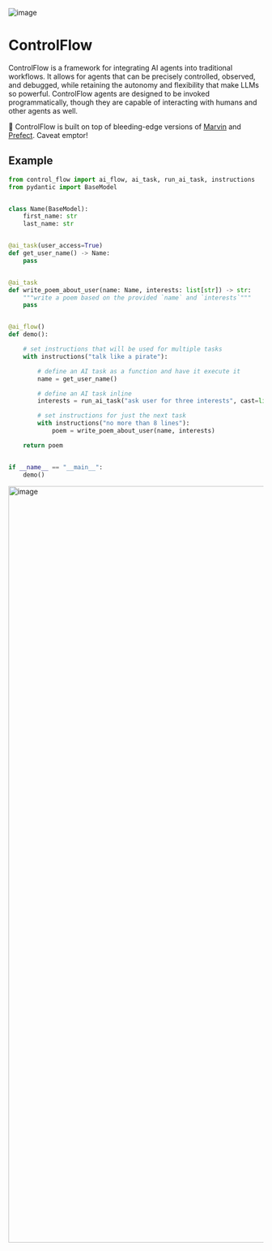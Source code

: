 ![image](https://github.com/jlowin/ControlFlow/assets/153965/9465c321-6b3f-4a6f-af88-f7e3c250fb31)


# ControlFlow

ControlFlow is a framework for integrating AI agents into traditional workflows. It allows for agents that can be precisely controlled, observed, and debugged, while retaining the autonomy and flexibility that make LLMs so powerful. ControlFlow agents are designed to be invoked programmatically, though they are capable of interacting with humans and other agents as well.

🚨 ControlFlow is built on top of bleeding-edge versions of [Marvin](https://github.com/prefecthq/marvin) and [Prefect](https://github.com/prefecthq/prefect). Caveat emptor!

## Example

```python
from control_flow import ai_flow, ai_task, run_ai_task, instructions
from pydantic import BaseModel


class Name(BaseModel):
    first_name: str
    last_name: str


@ai_task(user_access=True)
def get_user_name() -> Name:
    pass


@ai_task
def write_poem_about_user(name: Name, interests: list[str]) -> str:
    """write a poem based on the provided `name` and `interests`"""
    pass


@ai_flow()
def demo():

    # set instructions that will be used for multiple tasks
    with instructions("talk like a pirate"):

        # define an AI task as a function and have it execute it
        name = get_user_name()

        # define an AI task inline
        interests = run_ai_task("ask user for three interests", cast=list[str], user_access=True)

        # set instructions for just the next task
        with instructions("no more than 8 lines"):
            poem = write_poem_about_user(name, interests)

    return poem


if __name__ == "__main__":
    demo()
```

<img width="1491" alt="image" src="https://github.com/jlowin/ControlFlow/assets/153965/d436de8d-f5c8-4ef2-a281-221b8abebd1f">
